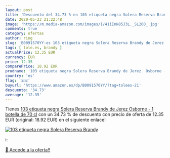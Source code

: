 ```yaml
---
layout: post
title: 'Descuento del 34.73 % en 103 etiqueta negra Solera Reserva Brandy'
date: 2020-05-23 21:22:48
image: 'https://m.media-amazon.com/images/I/41iInN85J3L._SL200_.jpg'
comments: true
category: ofertas
author: ring
slug: 'B0091570YY-es 103 etiqueta negra Solera Reserva Brandy de Jerez Osborne...'
tags: [ tole.es, brandy ]
actualPrice: 12.35 EUR
currency: EUR
price: 12.35
comparePrice: 18.92 EUR
prodname: '103 etiqueta negra Solera Reserva Brandy de Jerez  Osborne - 1 botella de 70 cl'
country: 'es'
flag: '🇪🇸'
buyurl: 'https://www.amazon.es/dp/B0091570YY/?tag=tolees-21'
descuento: '34.73'
average: '12.35'
---
```


Tienes [103 etiqueta negra Solera Reserva Brandy de Jerez  Osborne - 1 botella de 70 cl](https://www.amazon.es/dp/B0091570YY/?tag=tolees-21) con un 34.73 % de descuento con precio de oferta de 12.35 EUR (original: 18.92 EUR) en el siguiente enlace!

[![103 etiqueta negra Solera Reserva Brandy](https://m.media-amazon.com/images/I/41iInN85J3L._SL200_.jpg)](https://www.amazon.es/dp/B0091570YY/?tag=tolees-21)

ℹ️:


[🛒 Accede a la oferta!!](https://www.amazon.es/dp/B0091570YY/?tag=tolees-21)
